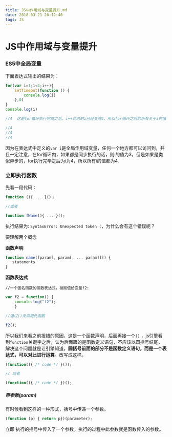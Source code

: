 ```yaml
---
title: JS中作用域与变量提升.md
date: 2018-03-21 20:12:40
tags: JS
---
```


# JS中作用域与变量提升

### ES5中全局变量

下面表达式输出的结果为：

```js
for(var i=1;i<4;i++){
    setTimeout(function () {
        console.log(i)
    },0)
}
console.log(i)

//4  这是for循环执行完成之后，i++此时的i已经变成4，所以for循环之后的所有关于i的值都是4

//4
//4
//4
```

因为在表达式中定义的`var i`是全局作用域变量，任何一个地方都可以访问到，并且一定注意，在for循环内，如果都是同步执行的话，则i的值为3，但是如果是类似异步的，for执行完毕之后为i为4，所以所有i的值都为4.

### 立即执行函数

先看一段代码：

```js
function (){ ... }()；

//或者

function fName(){ ... }();
```

执行结果为: `SyntaxError: Unexpected token (`，为什么会有这个错误呢？

要理解两个概念

**函数声明**

```js
function name([param[, param[, ... param]]]) {
   statements
}
```

**函数表达式**

```
//一个匿名函数的函数表达式，被赋值给变量f2:
```

```js
var f2 = function() {
    console.log("f2");
    }

//通过()来调用此函数

f2();
```

所以我们来看之前报错的原因，这是一个函数声明，后面再接一个`()` ，js引擎看到`function`关键字之后，认为后面跟的是函数定义语句，不应该以圆括号结尾，解决这个问题就是让引擎知道，**圆括号前面的部分不是函数定义语句，而是一个表达式，可以对此进行运算**。改写成这样。

```js
(function(){ /* code */ }()); 

// 或者

(function(){ /* code */ })();
```

##### 带参数(param)

有时候看到这样的一种形式，括号中传递一个参数。

```js
(function (p) { return p})(parameter);
```

立即 执行的括号中传入了一个参数，执行的过程中此参数就是函数传入的参数。

